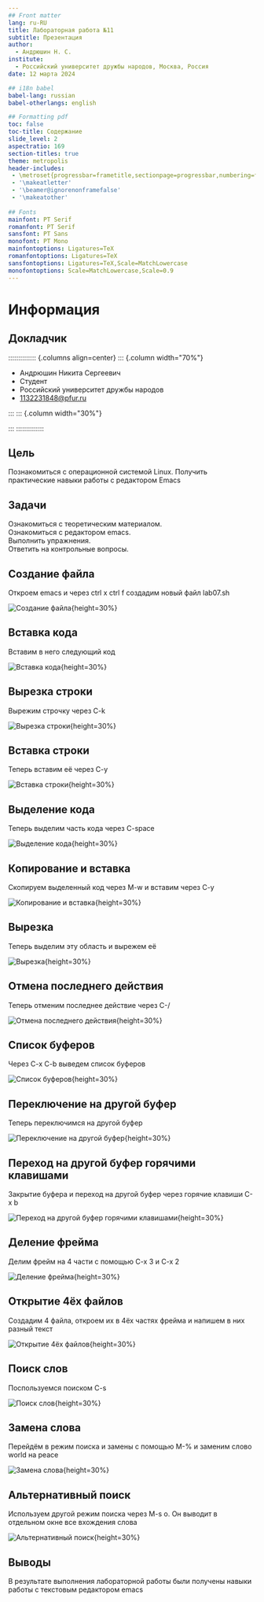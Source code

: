 ```yaml
---
## Front matter
lang: ru-RU
title: Лабораторная работа №11
subtitle: Презентация
author:
  - Андрюшин Н. С.
institute:
  - Российский университет дружбы народов, Москва, Россия
date: 12 марта 2024

## i18n babel
babel-lang: russian
babel-otherlangs: english

## Formatting pdf
toc: false
toc-title: Содержание
slide_level: 2
aspectratio: 169
section-titles: true
theme: metropolis
header-includes:
 - \metroset{progressbar=frametitle,sectionpage=progressbar,numbering=fraction}
 - '\makeatletter'
 - '\beamer@ignorenonframefalse'
 - '\makeatother'
 
## Fonts
mainfont: PT Serif
romanfont: PT Serif
sansfont: PT Sans
monofont: PT Mono
mainfontoptions: Ligatures=TeX
romanfontoptions: Ligatures=TeX
sansfontoptions: Ligatures=TeX,Scale=MatchLowercase
monofontoptions: Scale=MatchLowercase,Scale=0.9
---
```


# Информация

## Докладчик

:::::::::::::: {.columns align=center}
::: {.column width="70%"}

  * Андрюшин Никита Сергеевич
  * Студент
  * Российский университет дружбы народов
  * [1132231848@pfur.ru](mailto:1132231848@pfur.ru)

:::
::: {.column width="30%"}

:::
::::::::::::::

## Цель

Познакомиться с операционной системой Linux. Получить практические навыки работы с редактором Emacs 

## Задачи

Ознакомиться с теоретическим материалом.  
Ознакомиться с редактором emacs.  
Выполнить упражнения.  
Ответить на контрольные вопросы.

## Создание файла

Откроем emacs и через ctrl x ctrl f создадим новый файл lab07.sh

![Создание файла](image/1.png){height=30%}

## Вставка кода

Вставим в него следующий код 

![Вставка кода](image/2.png){height=30%}

## Вырезка строки

Вырежим строчку через C-k

![Вырезка строки](image/3.png){height=30%}

## Вставка строки

Теперь вставим её через C-y

![Вставка строки](image/4.png){height=30%}

## Выделение кода

Теперь выделим часть кода через C-space

![Выделение кода](image/5.png){height=30%}

## Копирование и вставка

Скопируем выделенный код через M-w и вставим через C-y 

![Копирование и вставка](image/6.png){height=30%}

## Вырезка

Теперь выделим эту область и вырежем её

![Вырезка](image/7.png){height=30%}

## Отмена последнего действия

Теперь отменим последнее действие через C-/

![Отмена последнего действия](image/8.png){height=30%}

## Список буферов

Через C-x C-b выведем список буферов

![Список буферов](image/9.png){height=30%}

## Переключение на другой буфер

Теперь переключимся на другой буфер

![Переключение на другой буфер](image/10.png){height=30%}

## Переход на другой буфер горячими клавишами

Закрытие буфера и переход на другой буфер через горячие клавиши C-x b 

![Переход на другой буфер горячими клавишами](image/11.png){height=30%}

## Деление фрейма

Делим фрейм на 4 части с помощью C-x 3 и C-x 2

![Деление фрейма](image/12.png){height=30%}

## Открытие 4ёх файлов

Создадим 4 файла, откроем их в 4ёх частях фрейма и напишем в них разный текст 

![Открытие 4ёх файлов](image/13.png){height=30%}

## Поиск слов

Поспользуемся поиском C-s 

![Поиск слов](image/14.png){height=30%}

## Замена слова

Перейдём в режим поиска и замены с помощью M-% и заменим слово world на peace

![Замена слова](image/15.png){height=30%}

## Альтернативный поиск

Используем другой режим поиска через M-s o. Он выводит в отдельном окне все вхождения слова

![Альтернативный поиск](image/16.png){height=30%}

## Выводы

В результате выполнения лабораторной работы были получены навыки работы с текстовым редактором emacs
